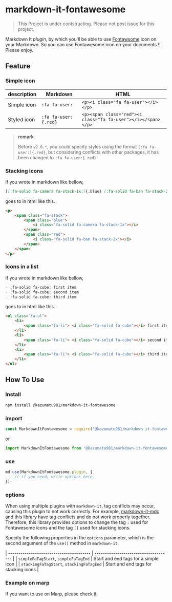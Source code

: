 # markdown-it-fontawesome

> This Project is under contstructing.
> Please not post issue for this project.

Markdown It _plugin_, by which you'll be able to use [Fontawsome](https://fontawesome.com/) icon on your Markdown.
So you can use Fontawesome icon on your documents !!
Please enjoy.

## Feature

### Simple icon

| description | Markdown             | HTML                                                         |
| ----------- | -------------------- | ------------------------------------------------------------ |
| Simple icon | `:fa fa-user:`       | `<p><i class="fa fa-user"></i></p>`                          |
| Styled icon | `:fa fa-user:{.red}` | `<p><span class="red"><i class="fa fa-user"></i></span></p>` |

> **remark**
>
> Before `v2.0.*`, you could specify styles using the format `[:fa fa-user:]{.red}`,
> but considering conflicts with other packages, it has been changed to `:fa fa-user:{.red}`.

### Stacking icons

If you wrote in markdown like bellow,

```markdown
[[:fa-solid fa-camera fa-stack-1x:]{.blue} [:fa-solid fa-ban fa-stack-2x:]{.red}]
```

goes to in html like this.

```html
<p>
    <span class="fa-stack">
        <span class="blue">
            <i class="fa-solid fa-camera fa-stack-1x"></i>
        </span>
        <span class="red">
            <i class="fa-solid fa-ban fa-stack-2x"></i>
        </span>
    </span>
</p>
```

### Icons in a list

If you wrote in markdown like bellow,

```markdown
- :fa-solid fa-cube: first item
- :fa-solid fa-cube: second item
- :fa-solid fa-cube: third item
```

goes to in html like this.

```html
<ul class="fa-ul">
    <li>
        <span class="fa-li"> <i class="fa-solid fa-cube"></i> first item </span>
    </li>
    <li>
        <span class="fa-li"> <i class="fa-solid fa-cube"></i> second item </span>
    </li>
    <li>
        <span class="fa-li"> <i class="fa-solid fa-cube"></i> third item </span>
    </li>
</ul>
```

## How To Use

### Install

```bash
npm install @kazumatu981/markdown-it-fontawesome
```

### import

```javascript
const MarkdownItFontawesome = require('@kazumatu981/markdown-it-fontawesome');
```

or

```javascript
import MarkdownItFontawesome from '@kazumatu981/markdown-it-fontawesome';
```

### use

```javascript
md.use(MarkdownItFontawesome.plugin, {
    // if you need, write options here.
});
```

### options

When using multiple plugins with `markdown-it`, tag conflicts may occur, causing this plugin to not work correctly.
For example, [markdown-it-mdc](https://www.npmjs.com/package/markdown-it-mdc) and this library have tag conflicts and do not work properly together.
Therefore, this library provides options to change the tag `:` used for Fontawesome icons and the tag `[]` used for stacking icons.

Specify the following properties in the `options` parameter, which is the second argument of the `use()` method in `markdown-it`.

| ---------------------------------------- | ------------------------------------- |
| `simpleFaTagStart`, `simpleFaTagEnd` | Start and end tags for a simple icon |
| `stackingFaTagStart`, `stackingFaTagEnd` | Start and end tags for stacking icons |

### Example on marp

If you want to use on Marp, please check [it](./docs/HowToUseOnMarp.md).
